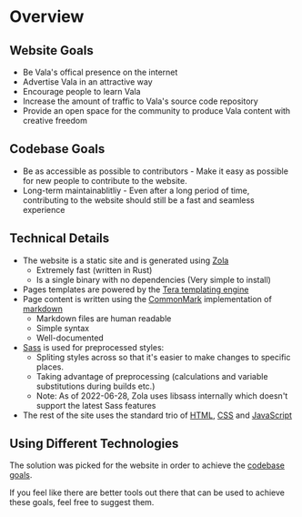 # Overview

## Website Goals

- Be Vala's offical presence on the internet
- Advertise Vala in an attractive way
- Encourage people to learn Vala
- Increase the amount of traffic to Vala's source code repository
- Provide an open space for the community to produce Vala content with creative freedom

## Codebase Goals

- Be as accessible as possible to contributors - Make it easy as possible for new people to contribute to the website.
- Long-term maintainablitliy - Even after a long period of time, contributing to the website should still be a fast and seamless experience

## Technical Details

- The website is a static site and is generated using [Zola](https://www.getzola.org/)
  - Extremely fast (written in Rust)
  - Is a single binary with no dependencies (Very simple to install)
- Pages templates are powered by the [Tera templating engine](https://tera.netlify.app/)
- Page content is written using the [CommonMark](https://commonmark.org/) implementation of [markdown](https://daringfireball.net/projects/markdown/)
  - Markdown files are human readable
  - Simple syntax
  - Well-documented
- [Sass](https://sass-lang.com/) is used for preprocessed styles:
  - Spliting styles across so that it's easier to make changes to specific places.
  - Taking advantage of preprocessing (calculations and variable substitutions during builds etc.)
  - Note: As of 2022-06-28, Zola uses libsass internally which doesn't support the latest Sass features
- The rest of the site uses the standard trio of [HTML](https://developer.mozilla.org/en-US/docs/Web/HTML), [CSS](https://developer.mozilla.org/en-US/docs/Web/CSS) and [JavaScript](https://developer.mozilla.org/en-US/docs/Web/JavaScript)


## Using Different Technologies

The solution was picked for the website in order to achieve the [codebase goals](#codebase-goals).

If you feel like there are better tools out there that can be used to achieve these goals, feel free to suggest them.
